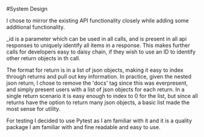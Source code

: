 #System Design

I chose to mirror the existing API functionality closely while adding some additional functionality.

_id is a parameter which can be used in all calls, and is present in all api responses to uniquely identify all items in a response. This makes further calls for developers easy to daisy chain, if they wish to use an ID to identify other return objects in th call.

The format for return is in a list of json objects, making it easy to index through returns and pull out key information. In practice, given the nested json return, I chose to remove the 'docs' tag since this was everpresent, and simply present users with a list of json objects for each return. In a single return scenario it is easy enough to index to 0 for the list, but since all returns have the option to return many json objects, a basic list made the most sense for utility.

For testing I decided to use Pytest as I am familiar with it and it is a quality package I am familiar with and fine readable and easy to use.